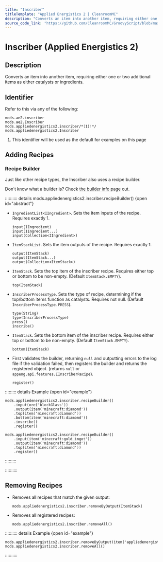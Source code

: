 ```yaml
---
title: "Inscriber"
titleTemplate: "Applied Energistics 2 | CleanroomMC"
description: "Converts an item into another item, requiring either one or two additional items as either catalysts or ingredients."
source_code_link: "https://github.com/CleanroomMC/GroovyScript/blob/master/src/main/java/com/cleanroommc/groovyscript/compat/mods/appliedenergistics2/Inscriber.java"
---
```


# Inscriber (Applied Energistics 2)

## Description

Converts an item into another item, requiring either one or two additional items as either catalysts or ingredients.

## Identifier

Refer to this via any of the following:

```groovy:no-line-numbers {3}
mods.ae2.inscriber
mods.ae2.Inscriber
mods.appliedenergistics2.inscriber/*(1)!*/
mods.appliedenergistics2.Inscriber
```

1. This identifier will be used as the default for examples on this page

## Adding Recipes

### Recipe Builder

Just like other recipe types, the Inscriber also uses a recipe builder.

Don't know what a builder is? Check [the builder info page](../../../groovy/builder.md) out.

:::::::::: details mods.appliedenergistics2.inscriber.recipeBuilder() {open id="abstract"}
- `IngredientList<IIngredient>`. Sets the item inputs of the recipe. Requires exactly 1.

    ```groovy:no-line-numbers
    input(IIngredient)
    input(IIngredient...)
    input(Collection<IIngredient>)
    ```

- `ItemStackList`. Sets the item outputs of the recipe. Requires exactly 1.

    ```groovy:no-line-numbers
    output(ItemStack)
    output(ItemStack...)
    output(Collection<ItemStack>)
    ```

- `ItemStack`. Sets the top item of the inscriber recipe. Requires either top or bottom to be non-empty. (Default `ItemStack.EMPTY`).

    ```groovy:no-line-numbers
    top(ItemStack)
    ```

- `InscriberProcessType`. Sets the type of recipe, determining if the top/bottom items function as catalysts. Requires not null. (Default `InscriberProcessType.PRESS`).

    ```groovy:no-line-numbers
    type(String)
    type(InscriberProcessType)
    press()
    inscribe()
    ```

- `ItemStack`. Sets the bottom item of the inscriber recipe. Requires either top or bottom to be non-empty. (Default `ItemStack.EMPTY`).

    ```groovy:no-line-numbers
    bottom(ItemStack)
    ```

- First validates the builder, returning `null` and outputting errors to the log file if the validation failed, then registers the builder and returns the registered object. (returns `null` or `appeng.api.features.IInscriberRecipe`).

    ```groovy:no-line-numbers
    register()
    ```

::::::::: details Example {open id="example"}
```groovy:no-line-numbers
mods.appliedenergistics2.inscriber.recipeBuilder()
    .input(ore('blockGlass'))
    .output(item('minecraft:diamond'))
    .top(item('minecraft:diamond'))
    .bottom(item('minecraft:diamond'))
    .inscribe()
    .register()

mods.appliedenergistics2.inscriber.recipeBuilder()
    .input(item('minecraft:gold_ingot'))
    .output(item('minecraft:diamond'))
    .top(item('minecraft:diamond'))
    .register()
```

:::::::::

::::::::::

## Removing Recipes

- Removes all recipes that match the given output:

    ```groovy:no-line-numbers
    mods.appliedenergistics2.inscriber.removeByOutput(ItemStack)
    ```

- Removes all registered recipes:

    ```groovy:no-line-numbers
    mods.appliedenergistics2.inscriber.removeAll()
    ```

:::::::::: details Example {open id="example"}
```groovy:no-line-numbers
mods.appliedenergistics2.inscriber.removeByOutput(item('appliedenergistics2:material:59'))
mods.appliedenergistics2.inscriber.removeAll()
```

::::::::::
